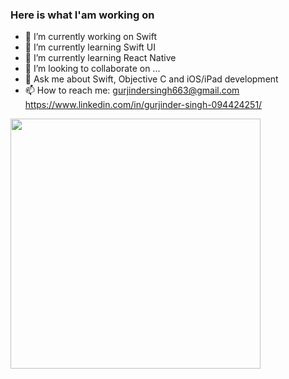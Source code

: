 
### Here is what I'am working on

- 🔭 I’m currently working on Swift
- 🌱 I’m currently learning Swift UI
- 🌱 I’m currently learning React Native
- 👯 I’m looking to collaborate on ...
- 💬 Ask me about Swift, Objective C and iOS/iPad development
- 📫 How to reach me: gurjindersingh663@gmail.com
https://www.linkedin.com/in/gurjinder-singh-094424251/

<img src="https://github-readme-stats.vercel.app/api?username=gurjnderSingh&show_icons=true&theme=light" width="400">

